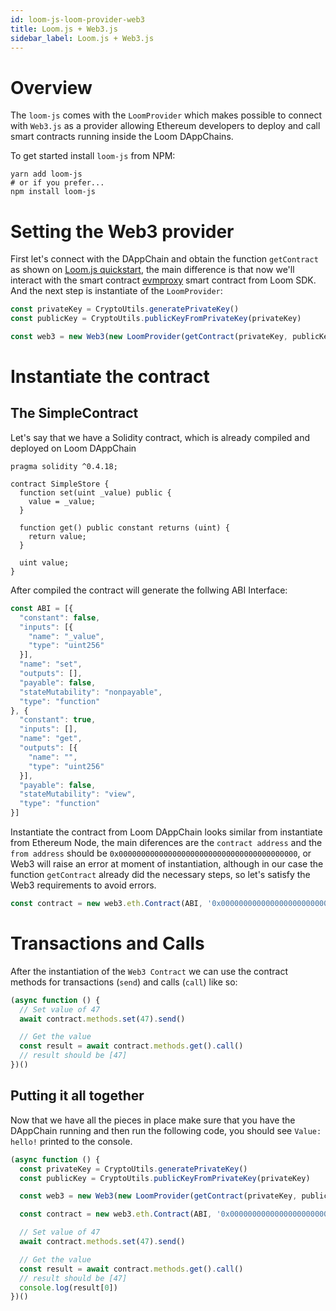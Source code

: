 ```yaml
---
id: loom-js-loom-provider-web3
title: Loom.js + Web3.js
sidebar_label: Loom.js + Web3.js
---
```


# Overview

The `loom-js` comes with the `LoomProvider` which makes possible to connect with `Web3.js` as a provider allowing Ethereum developers to deploy and call smart contracts running inside the Loom DAppChains.

To get started install `loom-js` from NPM:

```shell
yarn add loom-js
# or if you prefer...
npm install loom-js
```

# Setting the Web3 provider

First let's connect with the DAppChain and obtain the function `getContract` as shown on [Loom.js quickstart](loom-js-quickstart), the main difference is that now we'll interact with the smart contract [evmproxy][] smart contract from Loom SDK. And the next step is instantiate of the `LoomProvider`:

```js
const privateKey = CryptoUtils.generatePrivateKey()
const publicKey = CryptoUtils.publicKeyFromPrivateKey(privateKey)

const web3 = new Web3(new LoomProvider(getContract(privateKey, publicKey)))
```

# Instantiate the contract

## The SimpleContract

Let's say that we have a Solidity contract, which is already compiled and deployed on Loom DAppChain

```
pragma solidity ^0.4.18;

contract SimpleStore {
  function set(uint _value) public {
    value = _value;
  }

  function get() public constant returns (uint) {
    return value;
  }

  uint value;
}
```

After compiled the contract will generate the follwing ABI Interface:

```js
const ABI = [{
  "constant": false,
  "inputs": [{
    "name": "_value",
    "type": "uint256"
  }],
  "name": "set",
  "outputs": [],
  "payable": false,
  "stateMutability": "nonpayable",
  "type": "function"
}, {
  "constant": true,
  "inputs": [],
  "name": "get",
  "outputs": [{
    "name": "",
    "type": "uint256"
  }],
  "payable": false,
  "stateMutability": "view",
  "type": "function"
}]
```

Instantiate the contract from Loom DAppChain looks similar from instantiate from Ethereum Node, the main diferences are the `contract address` and the `from address` should be `0x0000000000000000000000000000000000000000`, or Web3 will raise an error at moment of instantiation, although in our case the function `getContract` already did the necessary steps, so let's satisfy the Web3 requirements to avoid errors.


```js
const contract = new web3.eth.Contract(ABI, '0x0000000000000000000000000000000000000000', {from: '0x0000000000000000000000000000000000000000'})
```

# Transactions and Calls

After the instantiation of the `Web3 Contract` we can use the contract methods for transactions (`send`) and calls (`call`) like so:

```js
(async function () {
  // Set value of 47
  await contract.methods.set(47).send()

  // Get the value
  const result = await contract.methods.get().call()
  // result should be [47]
})()
```

## Putting it all together

Now that we have all the pieces in place make sure that you have the DAppChain running and then
run the following code, you should see `Value: hello!` printed to the console.

```js
(async function () {
  const privateKey = CryptoUtils.generatePrivateKey()
  const publicKey = CryptoUtils.publicKeyFromPrivateKey(privateKey)

  const web3 = new Web3(new LoomProvider(getContract(privateKey, publicKey)))

  const contract = new web3.eth.Contract(ABI, '0x0000000000000000000000000000000000000000', {from: '0x0000000000000000000000000000000000000000'})

  // Set value of 47
  await contract.methods.set(47).send()

  // Get the value
  const result = await contract.methods.get().call()
  // result should be [47]
  console.log(result[0])
})()
```

[evmproxy]: https://github.com/loomnetwork/go-loom/blob/master/examples/plugins/evmproxy/contract/evmproxy.go

